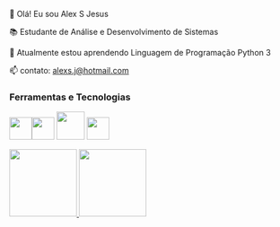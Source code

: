 
👋 Olá! Eu sou Alex S Jesus

📚 Estudante de Análise e Desenvolvimento de Sistemas

🌱 Atualmente estou aprendendo Linguagem de Programação Python 3

📫 contato: alexs.j@hotmail.com


### Ferramentas e Tecnologias

<img src="https://cdn.jsdelivr.net/gh/devicons/devicon/icons/git/git-original.svg" width="40" height="40"/><img src="https://cdn.jsdelivr.net/gh/devicons/devicon/icons/linux/linux-original.svg" width="40" height="40"/>
<img src="https://cdn.jsdelivr.net/gh/devicons/devicon/icons/mysql/mysql-original-wordmark.svg" width="50" height="50"/>
<img src="https://cdn.jsdelivr.net/gh/devicons/devicon/icons/python/python-original.svg" width="40" height="40"/>
       

<div>
<a href="https://github.com/AlexSJ33">
<img height="120em" src="https://github-readme-stats.vercel.app/api/top-langs/?username=AlexSJ33&layout=compact&langs_count=7&theme=dracula"/>
<img height="120em" src="https://github-readme-stats.vercel.app/api?username=AlexSJ33&show_icons=true&theme=dracula&include_all_commits=true&count_private=true"/>
</div>
